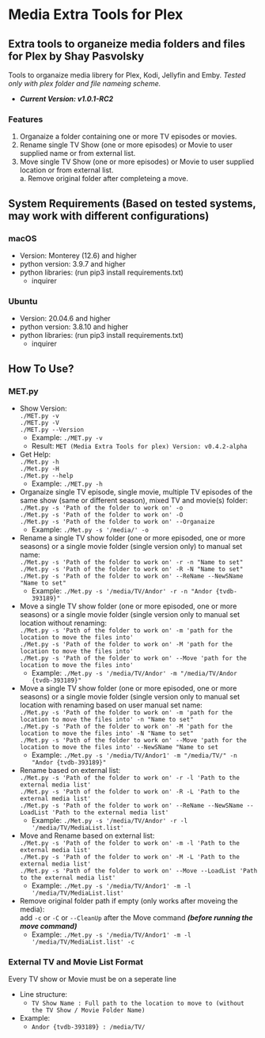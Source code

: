 # Media Extra Tools for Plex

## **Extra tools to organeize media folders and files for Plex by Shay Pasvolsky**

Tools to organaize media librery for Plex, Kodi, Jellyfin and Emby.
*Tested only with plex folder and file nameing scheme.*

- ***Current Version: v1.0.1-RC2***

### Features

1. Organaize a folder containing one or more TV episodes or movies.
2. Rename single TV Show (one or more episodes) or Movie to user supplied name or from external list.
3. Move single TV Show (one or more episodes) or Movie to user supplied location or from external list.  
    a. Remove original folder after completeing a move.

## System Requirements (Based on tested systems, may work with different configurations)

### macOS

- Version: Monterey (12.6) and higher
- python version: 3.9.7 and higher
- python libraries: (run pip3 install requirements.txt)
    - inquirer

### Ubuntu

- Version: 20.04.6 and higher
- python version: 3.8.10 and higher
- python libraries: (run pip3 install requirements.txt)
    - inquirer

## How To Use?  
  
### MET.py

- Show Version:  
    `./MET.py -v`  
    `./MET.py -V`  
    `./MET.py --Version`  
    - Example: `./MET.py -v`  
    - Result: `MET (Media Extra Tools for plex) Version: v0.4.2-alpha`  
- Get Help:  
    `./Met.py -h`  
    `./Met.py -H`  
    `./Met.py --help`  
    - Example: `./MET.py -h`  
- Organaize single TV episode, single movie, multiple TV episodes of the same show (same or different season), mixed TV and movie(s) folder:  
    `./Met.py -s 'Path of the folder to work on' -o`  
    `./Met.py -s 'Path of the folder to work on' -O`  
    `./Met.py -s 'Path of the folder to work on' --Organaize`  
    - Example: `./Met.py -s '/media/' -o`  
- Rename a single TV show folder (one or more episoded, one or more seasons) or a single movie folder (single version only) to manual set name:  
    `./Met.py -s 'Path of the folder to work on' -r -n "Name to set"`  
    `./Met.py -s 'Path of the folder to work on' -R -N "Name to set"`  
    `./Met.py -s 'Path of the folder to work on' --ReName --NewSName "Name to set"`  
    - Example: `./Met.py -s '/media/TV/Andor' -r -n "Andor {tvdb-393189}"`  
- Move a single TV show folder (one or more episoded, one or more seasons) or a single movie folder (single version only to manual set location without renaming:  
    `./Met.py -s 'Path of the folder to work on' -m 'path for the location to move the files into'`  
    `./Met.py -s 'Path of the folder to work on' -M 'path for the location to move the files into'`  
    `./Met.py -s 'Path of the folder to work on' --Move 'path for the location to move the files into'`  
    - Example: `./Met.py -s '/media/TV/Andor' -m "/media/TV/Andor {tvdb-393189}"`  
- Move a single TV show folder (one or more episoded, one or more seasons) or a single movie folder (single version only to manual set location with renaming based on user manual set name:  
    `./Met.py -s 'Path of the folder to work on' -m 'path for the location to move the files into' -n "Name to set"`  
    `./Met.py -s 'Path of the folder to work on' -M 'path for the location to move the files into' -N "Name to set"`  
    `./Met.py -s 'Path of the folder to work on' --Move 'path for the location to move the files into' --NewSName "Name to set`  
    - Example: `./Met.py -s '/media/TV/Andor1' -m "/media/TV/" -n "Andor {tvdb-393189}"`  
- Rename based on external list:  
    `./Met.py -s 'Path of the folder to work on' -r -l 'Path to the external media list'`  
    `./Met.py -s 'Path of the folder to work on' -R -L 'Path to the external media list'`  
    `./Met.py -s 'Path of the folder to work on' --ReName --NewSName --LoadList 'Path to the external media list'`  
    - Example: `./Met.py -s '/media/TV/Andor' -r -l '/media/TV/MediaList.list'`  
- Move and Rename based on external list:  
    `./Met.py -s 'Path of the folder to work on' -m -l 'Path to the external media list'`  
    `./Met.py -s 'Path of the folder to work on' -M -L 'Path to the external media list'`  
    `./Met.py -s 'Path of the folder to work on' --Move --LoadList 'Path to the external media list'`  
    - Example: `./Met.py -s '/media/TV/Andor1' -m -l '/media/TV/MediaList.list'`  
- Remove original folder path if empty (only works after moveing the media):  
    add `-c` or `-C` or `--CleanUp` after the Move command ***(before running the move command)***  
    - Example: `./Met.py -s '/media/TV/Andor1' -m -l '/media/TV/MediaList.list' -c`  

### External TV and Movie List Format

Every TV show or Movie must be on a seperate line  

- Line structure:  
    - `TV Show Name : Full path to the location to move to (without the TV Show / Movie Folder Name)`  
- Example:  
    - `Andor {tvdb-393189} : /media/TV/`  
